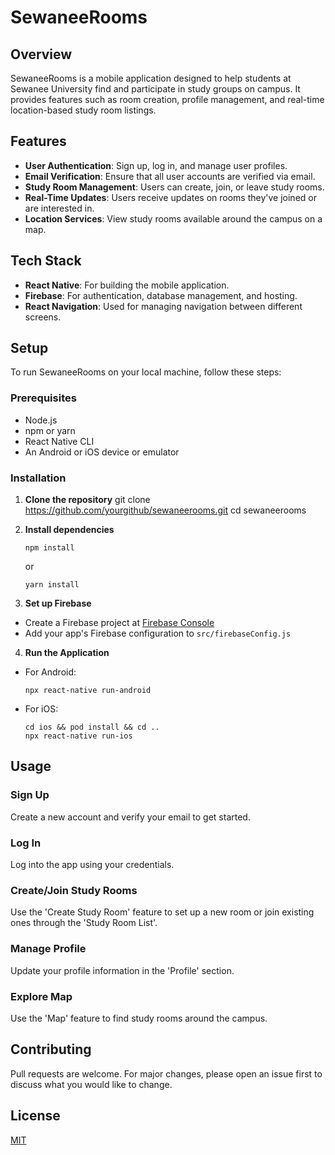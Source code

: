 # SewaneeRooms

## Overview
SewaneeRooms is a mobile application designed to help students at Sewanee University find and participate in study groups on campus. It provides features such as room creation, profile management, and real-time location-based study room listings.

## Features
- **User Authentication**: Sign up, log in, and manage user profiles.
- **Email Verification**: Ensure that all user accounts are verified via email.
- **Study Room Management**: Users can create, join, or leave study rooms.
- **Real-Time Updates**: Users receive updates on rooms they've joined or are interested in.
- **Location Services**: View study rooms available around the campus on a map.

## Tech Stack
- **React Native**: For building the mobile application.
- **Firebase**: For authentication, database management, and hosting.
- **React Navigation**: Used for managing navigation between different screens.

## Setup
To run SewaneeRooms on your local machine, follow these steps:

### Prerequisites
- Node.js
- npm or yarn
- React Native CLI
- An Android or iOS device or emulator

### Installation
1. **Clone the repository**
   git clone https://github.com/yourgithub/sewaneerooms.git
   cd sewaneerooms
2. **Install dependencies**
     ```
     npm install
     ```
    or

      ```
     yarn install
      ```
3. **Set up Firebase**
- Create a Firebase project at [Firebase Console](https://console.firebase.google.com/)
- Add your app's Firebase configuration to `src/firebaseConfig.js`
4. **Run the Application**
- For Android:
  ```
  npx react-native run-android
  ```
- For iOS:
  ```
  cd ios && pod install && cd ..
  npx react-native run-ios
  ```

## Usage

### Sign Up
Create a new account and verify your email to get started.

### Log In
Log into the app using your credentials.

### Create/Join Study Rooms
Use the 'Create Study Room' feature to set up a new room or join existing ones through the 'Study Room List'.

### Manage Profile
Update your profile information in the 'Profile' section.

### Explore Map
Use the 'Map' feature to find study rooms around the campus.

## Contributing
Pull requests are welcome. For major changes, please open an issue first to discuss what you would like to change.

## License
[MIT](https://choosealicense.com/licenses/mit/)
